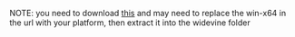NOTE: you need to download [this](https://dl.google.com/widevine-cdm/4.10.1582.2-win-x64.zip) and may need to replace the win-x64 in the url with your platform, then extract it into the widevine folder